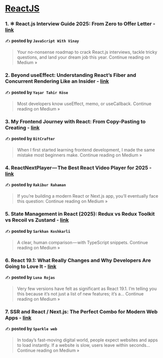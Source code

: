 
<h1><a href=https://medium.com/tag/reactjs/recommended target="_blank" rel="noopener noreferrer">ReactJS</a></h1>
<h3>1. ⚛️ React.js Interview Guide 2025: From Zero to Offer Letter  - <a href="https://medium.com/@javaScriptwithvinay/%EF%B8%8F-react-js-interview-guide-2025-from-zero-to-offer-letter-aa50a84f045a?source=rss------reactjs-5" target="_blank" rel="noopener noreferrer">link</a></h3>

✍️ **posted by `JavaScript With Vinay`**

<blockquote>Your no-nonsense roadmap to crack React.js interviews, tackle tricky questions, and land your dream job this year.
Continue reading on Medium »</blockquote>

<h3>2. Beyond useEffect: Understanding React’s Fiber and Concurrent Rendering Like an Insider - <a href="https://medium.com/@ytahirkose/beyond-useeffect-understanding-reacts-fiber-and-concurrent-rendering-like-an-insider-8b318f45e6ac?source=rss------reactjs-5" target="_blank" rel="noopener noreferrer">link</a></h3>

✍️ **posted by `Yaşar Tahir Köse`**

<blockquote>Most developers know useEffect, memo, or useCallback.
Continue reading on Medium »</blockquote>

<h3>3. My Frontend Journey with React: From Copy-Pasting to Creating - <a href="https://medium.com/@BitCrafter/my-frontend-journey-with-react-from-copy-pasting-to-creating-71c1fe3b2ff0?source=rss------reactjs-5" target="_blank" rel="noopener noreferrer">link</a></h3>

✍️ **posted by `BitCrafter`**

<blockquote>When I first started learning frontend development, I made the same mistake most beginners make.
Continue reading on Medium »</blockquote>

<h3>4.  ReactNextPlayer — The Best React Video Player for 2025  - <a href="https://medium.com/@rakiburrahaman560/reactnextplayer-the-best-react-video-player-for-2025-c0b45d0b6c62?source=rss------reactjs-5" target="_blank" rel="noopener noreferrer">link</a></h3>

✍️ **posted by `Rakibur Rahaman`**

<blockquote>If you’re building a modern React or Next.js app, you’ll eventually face this question:
Continue reading on Medium »</blockquote>

<h3>5. State Management in React (2025): Redux vs Redux Toolkit vs Recoil vs Zustand - <a href="https://medium.com/@sarkhan.koshkarli/state-management-in-react-2025-redux-vs-redux-toolkit-vs-recoil-vs-zustand-f45a438bd309?source=rss------reactjs-5" target="_blank" rel="noopener noreferrer">link</a></h3>

✍️ **posted by `Sarkhan Koshkarli`**

<blockquote>A clear, human comparison — with TypeScript snippets.
Continue reading on Medium »</blockquote>

<h3>6. React 19.1: What Really Changes and Why Developers Are Going to Love It - <a href="https://medium.com/@Luna-Rojas/react-19-1-what-really-changes-and-why-developers-are-going-to-love-it-18081ff20fbe?source=rss------reactjs-5" target="_blank" rel="noopener noreferrer">link</a></h3>

✍️ **posted by `Luna Rojas`**

<blockquote>Very few versions have felt as significant as React 19.1. I’m telling you this because it’s not just a list of new features; it’s a…
Continue reading on Medium »</blockquote>

<h3>7. SSR and React / Next.js: The Perfect Combo for Modern Web Apps - <a href="https://medium.com/@sparklewebhelp/ssr-and-react-next-js-the-perfect-combo-for-modern-web-apps-3750409f3b73?source=rss------reactjs-5" target="_blank" rel="noopener noreferrer">link</a></h3>

✍️ **posted by `Sparkle web`**

<blockquote>In today’s fast-moving digital world, people expect websites and apps to load instantly. If a website is slow, users leave within seconds…
Continue reading on Medium »</blockquote>

